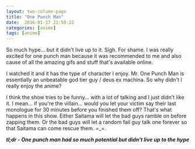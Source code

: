 ```yaml
---
layout: two-column-page 
title: "One Punch Man"
date:  2016-01-17 21:58:22
categories: [anime]
tags: [anime]
---
```

So much hype... but it didn't live up to it. Sigh. For shame. I was really excited for one punch man because it was recommended to me and also cause of all the amazing gifs and stuff that's available online.

I watched it and it has the type of character I enjoy. Mr. One Punch Man is essentially an unbeatable god tier guy / deus ex machina. So why didn't I really enjoy the anime?

I think the show tries to be funny... with a lot of talking and I just didn't like it. I mean... if you're the villain... would you let your victim say their last monologue for 30 minutes before you finished them off? That's what happens in this show. Either Saitama will let the bad guys ramble on before zapping them. Or the bad guys will let a random fail guy talk one forever so that Saitama can come rescue them. =_=. 

***tl;dr - One punch man had so much potential but didn't live up to the hype***

